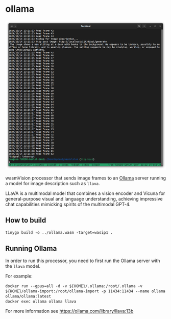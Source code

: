 # ollama

![ollama](../../images/ollama-processor.png)

wasmVision processor that sends image frames to an [Ollama](https://ollama.com/) server running a model for image description such as `llava`.

LLaVA is a multimodal model that combines a vision encoder and Vicuna for general-purpose visual and language understanding, achieving impressive chat capabilities mimicking spirits of the multimodal GPT-4.

## How to build

```shell
tinygo build -o ../ollama.wasm -target=wasip1 .
```

## Running Ollama

In order to run this processor, you need to first run the Ollama server with the `llava` model.

For example:

```shell
docker run --gpus=all -d -v ${HOME}/.ollama:/root/.ollama -v ${HOME}/ollama-import:/root/ollama-import -p 11434:11434 --name ollama ollama/ollama:latest
docker exec ollama ollama llava
```

For more information see https://ollama.com/library/llava:13b
